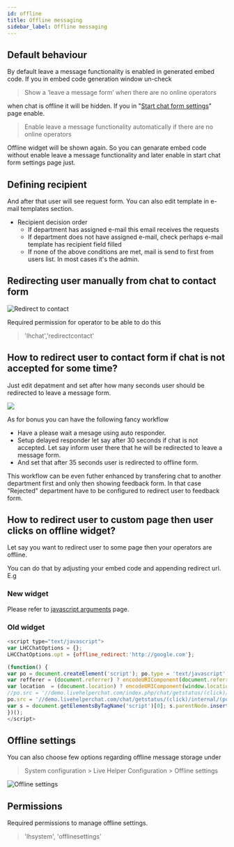 ```yaml
---
id: offline
title: Offline messaging
sidebar_label: Offline messaging
---
```


## Default behaviour

By default leave a message functionality is enabled in generated embed code. If you in embed code generation window un-check

> Show a ‘leave a message form’ when there are no online operators

when chat is offline it will be hidden. If you in "[Start chat form settings](start-chat-form-settings.md)" page enable.
 
> Enable leave a message functionality automatically if there are no online operators

Offline widget will be shown again. So you can genarate embed code without enable leave a message functionality and later enable in start chat form settings page just.

## Defining recipient
 
And after that user will see request form. You can also edit template in e-mail templates section.

*   Recipient decision order
    *   If department has assigned e-mail this email receives the requests
    *   If department does not have assigned e-mail, check perhaps e-mail template has recipient field filled
    *   If none of the above conditions are met, mail is send to first from users list. In most cases it's the admin.


## Redirecting user manually from chat to contact form

![Redirect to contact](/img/files/redirect-contact.jpg)

Required permission for operator to be able to do this

> 'lhchat','redirectcontact'

## How to redirect user to contact form if chat is not accepted for some time?

Just edit depatment and set after how many seconds user should be redirected to leave a message form.

![](https://livehelperchat.com/var/media/images/redirect.png)

As for bonus you can have the following fancy workflow

*   Have a please wait a mesage using auto responder.
*   Setup delayed responder let say after 30 seconds if chat is not accepted. Let say inform user there that he will be redirected to leave a message form.
*   And set that after 35 seconds user is redirected to offline form.

This workflow can be even futher enhanced by transfering chat to another department first and only then showing feedback form. In that case "Rejected" department have to be configured to redirect user to feedback form.

## How to redirect user to custom page then user clicks on offline widget?

Let say you want to redirect user to some page then your operators are offline.

You can do that by adjusting your embed code and appending redirect url. E.g

### New widget

Please refer to [javascript arguments](javascript-arguments.md) page.

### Old widget

```js
<script type="text/javascript">
var LHCChatOptions = {};
LHCChatOptions.opt = {offline_redirect:'http://google.com'};

(function() {
var po = document.createElement('script'); po.type = 'text/javascript'; po.async = true;
var refferer = (document.referrer) ? encodeURIComponent(document.referrer.substr(document.referrer.indexOf('://')+1)) : '';
var location  = (document.location) ? encodeURIComponent(window.location.href.substring(window.location.protocol.length)) : '';
//po.src = '//demo.livehelperchat.com/index.php/chat/getstatus/(click)/internal/(position)/bottom_right/(hide_offline)/true/(department)/4?r='+refferer+'&l='+location;
po.src = '//demo.livehelperchat.com/chat/getstatus/(click)/internal/(position)/bottom_right/(check_operator_messages)/true/(top)/350/(units)/pixels?r='+refferer+'&l='+location;
var s = document.getElementsByTagName('script')[0]; s.parentNode.insertBefore(po, s);
})();
</script>
```

## Offline settings

You can also choose few options regarding offline message storage under

> System configuration > Live Helper Configuration > Offline settings

![Offline settings](/img/chat/offline-settings.jpg)

## Permissions

Required permissions to manage offline settings.

> 'lhsystem', 'offlinesettings'